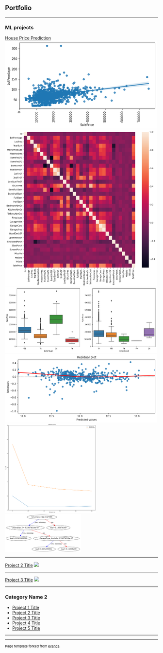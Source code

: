 ## Portfolio

---

### ML projects 

[House Price Prediction](https://github.com/SathyapriyaSubramaniam/House-Price-Prediction-Kaggle-competition/blob/main/improve-score-by-eda-feature-engg-house-price.ipynb)<br>
<img src="https://github.com/SathyapriyaSubramaniam/priya.github.io/blob/main/images/House%20price%20img8.png?raw=true"/>
<img src="https://github.com/SathyapriyaSubramaniam/priya.github.io/blob/main/images/House%20price%20img1.png?raw=true" width="500"/>
<img src="https://github.com/SathyapriyaSubramaniam/priya.github.io/blob/main/images/House%20price%20img7.png?raw=true" width="500"/>
<img src="https://github.com/SathyapriyaSubramaniam/priya.github.io/blob/main/images/House%20price%20img4.png?raw=true" width="500"/>
<img src="https://github.com/SathyapriyaSubramaniam/priya.github.io/blob/main/images/House%20price%20img3.png?raw=true" width="300"/>
<img src="https://github.com/SathyapriyaSubramaniam/priya.github.io/blob/main/images/House%20price%20img6.png?raw=true" width="250"/>

---
[Project 2 Title](/pdf/sample_presentation.pdf)
<img src="images/dummy_thumbnail.jpg?raw=true"/>


---
[Project 3 Title](http://example.com/)
<img src="images/dummy_thumbnail.jpg?raw=true"/>

---

### Category Name 2

- [Project 1 Title](http://example.com/)
- [Project 2 Title](http://example.com/)
- [Project 3 Title](http://example.com/)
- [Project 4 Title](http://example.com/)
- [Project 5 Title](http://example.com/)

---




---
<p style="font-size:11px">Page template forked from <a href="https://github.com/evanca/quick-portfolio">evanca</a></p>
<!-- Remove above link if you don't want to attibute -->
